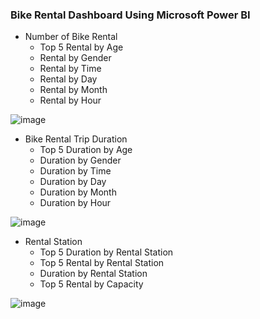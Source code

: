 ### Bike Rental Dashboard Using Microsoft Power BI ###

* Number of Bike Rental
  - Top 5 Rental by Age
  - Rental by Gender
  - Rental by Time
  - Rental by Day
  - Rental by Month
  - Rental by Hour

![image](https://user-images.githubusercontent.com/91950433/218241585-418f9a8c-661c-4fa5-9105-d99247391d3e.png)

* Bike Rental Trip Duration
  - Top 5 Duration by Age
  - Duration by Gender
  - Duration by Time
  - Duration by Day
  - Duration by Month
  - Duration by Hour

![image](https://user-images.githubusercontent.com/91950433/218241598-79941035-aa62-46db-96a2-caf734edc895.png)

* Rental Station
  - Top 5 Duration by Rental Station
  - Top 5 Rental by Rental Station
  - Duration by Rental Station
  - Top 5 Rental by Capacity

![image](https://user-images.githubusercontent.com/91950433/218241740-aba98181-3da6-4c93-9a9c-df4fcf7d21ba.png)
